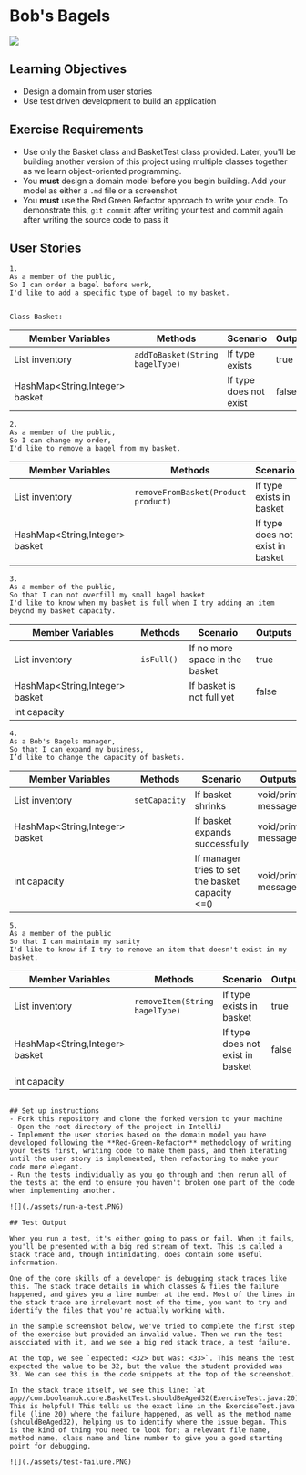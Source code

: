# Bob's Bagels

![](./assets/bagels.jpg)

## Learning Objectives
- Design a domain from user stories
- Use test driven development to build an application

## Exercise Requirements

- Use only the Basket class and BasketTest class provided. Later, you'll be building another version of this project using multiple classes together as we learn object-oriented programming.
- You **must** design a domain model before you begin building. Add your model as either a `.md` file or a screenshot
- You **must** use the Red Green Refactor approach to write your code. To demonstrate this, `git commit` after writing your test and commit again after writing the source code to pass it

## User Stories

```
1.
As a member of the public,
So I can order a bagel before work,
I'd like to add a specific type of bagel to my basket.


Class Basket:
```
| Member Variables               | Methods                             | Scenario                            | Outputs |
|--------------------------------|-------------------------------------|-------------------------------------|---------|
| List<String> inventory         | `addToBasket(String bagelType)`     | If type exists                      | true    |
| HashMap<String,Integer> basket |                                     | If type does not exist              | false   |

```
2.
As a member of the public,
So I can change my order,
I'd like to remove a bagel from my basket.
```
| Member Variables               | Methods                              | Scenario                         | Outputs |
|--------------------------------|--------------------------------------|----------------------------------|---------|
| List<String> inventory         | `removeFromBasket(Product product)`  | If type exists in basket         | true    |
| HashMap<String,Integer> basket |                                      | If type does not exist in basket | false   |

```
3.
As a member of the public,
So that I can not overfill my small bagel basket
I'd like to know when my basket is full when I try adding an item beyond my basket capacity.
```
| Member Variables               | Methods    | Scenario                       | Outputs |
|--------------------------------|------------|--------------------------------|---------|
| List<String> inventory         | `isFull()` | If no more space in the basket | true    |
| HashMap<String,Integer> basket |            | If basket is not full yet      | false   |
| int capacity                   |            |                                |         |
```
4.
As a Bob's Bagels manager,
So that I can expand my business,
I’d like to change the capacity of baskets.
```
| Member Variables               | Methods       | Scenario                                        | Outputs            |
|--------------------------------|---------------|-------------------------------------------------|--------------------|
| List<String> inventory         | `setCapacity` | If basket shrinks                               | void/print message |
| HashMap<String,Integer> basket |               | If basket expands successfully                  | void/print message |
| int capacity                   |               | If manager tries to set the basket capacity <=0 | void/print message |
```
5.
As a member of the public
So that I can maintain my sanity
I'd like to know if I try to remove an item that doesn't exist in my basket.
```
| Member Variables               | Methods                        | Scenario                         | Outputs |
|--------------------------------|--------------------------------|----------------------------------|---------|
| List<String> inventory         | `removeItem(String bagelType)` | If type exists in basket         | true    |
| HashMap<String,Integer> basket |                                | If type does not exist in basket | false   |
| int capacity                   |                                |                                  |         |
```

## Set up instructions
- Fork this repository and clone the forked version to your machine
- Open the root directory of the project in IntelliJ
- Implement the user stories based on the domain model you have developed following the **Red-Green-Refactor** methodology of writing your tests first, writing code to make them pass, and then iterating until the user story is implemented, then refactoring to make your code more elegant.
- Run the tests individually as you go through and then rerun all of the tests at the end to ensure you haven't broken one part of the code when implementing another.

![](./assets/run-a-test.PNG)

## Test Output

When you run a test, it's either going to pass or fail. When it fails, you'll be presented with a big red stream of text. This is called a stack trace and, though intimidating, does contain some useful information.

One of the core skills of a developer is debugging stack traces like this. The stack trace details in which classes & files the failure happened, and gives you a line number at the end. Most of the lines in the stack trace are irrelevant most of the time, you want to try and identify the files that you're actually working with.

In the sample screenshot below, we've tried to complete the first step of the exercise but provided an invalid value. Then we run the test associated with it, and we see a big red stack trace, a test failure.

At the top, we see `expected: <32> but was: <33>`. This means the test expected the value to be 32, but the value the student provided was 33. We can see this in the code snippets at the top of the screenshot.

In the stack trace itself, we see this line: `at app//com.booleanuk.core.BasketTest.shouldBeAged32(ExerciseTest.java:20)`. This is helpful! This tells us the exact line in the ExerciseTest.java file (line 20) where the failure happened, as well as the method name (shouldBeAged32), helping us to identify where the issue began. This is the kind of thing you need to look for; a relevant file name, method name, class name and line number to give you a good starting point for debugging.

![](./assets/test-failure.PNG)
